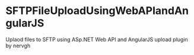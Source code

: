 # SFTPFileUploadUsingWebAPIandAngularJS
Uplaod files to SFTP using ASp.NET Web API and AngularJS upload plugin by nervgh
